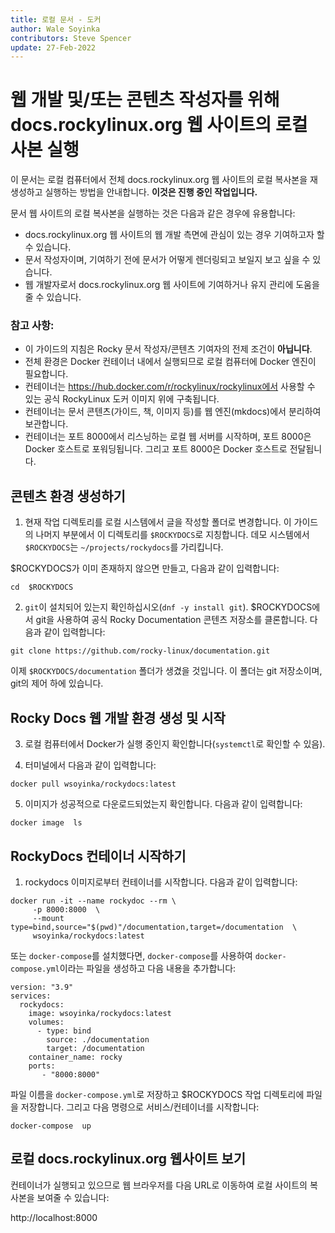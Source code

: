 ```yaml
---
title: 로컬 문서 - 도커
author: Wale Soyinka
contributors: Steve Spencer
update: 27-Feb-2022
---
```


# 웹 개발 및/또는 콘텐츠 작성자를 위해 docs.rockylinux.org 웹 사이트의 로컬 사본 실행

이 문서는 로컬 컴퓨터에서 전체 docs.rockylinux.org 웹 사이트의 로컬 복사본을 재생성하고 실행하는 방법을 안내합니다. **이것은 진행 중인 작업입니다.**

문서 웹 사이트의 로컬 복사본을 실행하는 것은 다음과 같은 경우에 유용합니다:

* docs.rockylinux.org 웹 사이트의 웹 개발 측면에 관심이 있는 경우 기여하고자 할 수 있습니다.
* 문서 작성자이며, 기여하기 전에 문서가 어떻게 렌더링되고 보일지 보고 싶을 수 있습니다.
* 웹 개발자로서 docs.rockylinux.org 웹 사이트에 기여하거나 유지 관리에 도움을 줄 수 있습니다.


### 참고 사항:

* 이 가이드의 지침은 Rocky 문서 작성자/콘텐츠 기여자의 전제 조건이 **아닙니다**.
* 전체 환경은 Docker 컨테이너 내에서 실행되므로 로컬 컴퓨터에 Docker 엔진이 필요합니다.
* 컨테이너는 https://hub.docker.com/r/rockylinux/rockylinux에서 사용할 수 있는 공식 RockyLinux 도커 이미지 위에 구축됩니다.
* 컨테이너는 문서 콘텐츠(가이드, 책, 이미지 등)를 웹 엔진(mkdocs)에서 분리하여 보관합니다.
* 컨테이너는 포트 8000에서 리스닝하는 로컬 웹 서버를 시작하며, 포트 8000은 Docker 호스트로 포워딩됩니다.  그리고 포트 8000은 Docker 호스트로 전달됩니다.


## 콘텐츠 환경 생성하기

1. 현재 작업 디렉토리를 로컬 시스템에서 글을 작성할 폴더로 변경합니다. 이 가이드의 나머지 부분에서 이 디렉토리를 `$ROCKYDOCS`로 지칭합니다.  데모 시스템에서 `$ROCKYDOCS`는 `~/projects/rockydocs`를 가리킵니다.

$ROCKYDOCS가 이미 존재하지 않으면 만들고, 다음과 같이 입력합니다:

```
cd  $ROCKYDOCS
```

2. `git`이 설치되어 있는지 확인하십시오(`dnf -y install git`).  $ROCKYDOCS에서 git을 사용하여 공식 Rocky Documentation 콘텐츠 저장소를 클론합니다. 다음과 같이 입력합니다:

```
git clone https://github.com/rocky-linux/documentation.git
```

이제 `$ROCKYDOCS/documentation` 폴더가 생겼을 것입니다. 이 폴더는 git 저장소이며, git의 제어 하에 있습니다.


## Rocky Docs 웹 개발 환경 생성 및 시작

3.  로컬 컴퓨터에서 Docker가 실행 중인지 확인합니다(`systemctl`로 확인할 수 있음).

4. 터미널에서 다음과 같이 입력합니다:

```
docker pull wsoyinka/rockydocs:latest
```

5. 이미지가 성공적으로 다운로드되었는지 확인합니다. 다음과 같이 입력합니다:

```
docker image  ls
```

## RockyDocs 컨테이너 시작하기

1. rockydocs 이미지로부터 컨테이너를 시작합니다. 다음과 같이 입력합니다:

```
docker run -it --name rockydoc --rm \
     -p 8000:8000  \
     --mount type=bind,source="$(pwd)"/documentation,target=/documentation  \
     wsoyinka/rockydocs:latest

```


또는  `docker-compose`를 설치했다면,  `docker-compose`를 사용하여 `docker-compose.yml`이라는 파일을 생성하고 다음 내용을 추가합니다:

```
version: "3.9"
services:
  rockydocs:
    image: wsoyinka/rockydocs:latest
    volumes:
      - type: bind
        source: ./documentation
        target: /documentation
    container_name: rocky
    ports:
       - "8000:8000"

```

파일 이름을 `docker-compose.yml`로 저장하고 $ROCKYDOCS 작업 디렉토리에 파일을 저장합니다.  그리고 다음 명령으로 서비스/컨테이너를 시작합니다:

```
docker-compose  up
```


## 로컬 docs.rockylinux.org 웹사이트 보기

컨테이너가 실행되고 있으므로 웹 브라우저를 다음 URL로 이동하여 로컬 사이트의 복사본을 보여줄 수 있습니다:

http://localhost:8000

